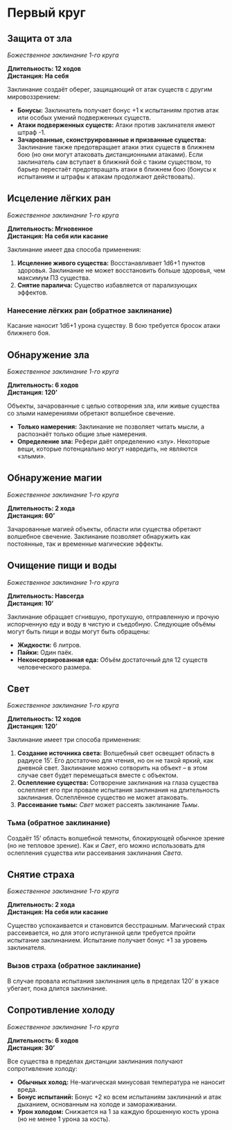 # Первый круг

## Защита от зла

_Божественное заклинание 1-го круга_

**Длительность: 12 ходов**\
**Дистанция: На себя**

Заклинание создаёт оберег, защищающий от атак существ с другим мировоззрением:

- **Бонусы:** Заклинатель получает бонус +1 к испытаниям против атак или особых умений подверженных существ.
- **Атаки подверженных существ:** Атаки против заклинателя имеют штраф -1.
- **Зачарованные, сконструированные и призванные существа:** Заклинание также предотвращает атаки этих существ в ближнем бою (но они могут атаковать дистанционными атаками). Если заклинатель сам вступает в ближний бой с таким существом, то барьер перестаёт предотвращать атаки в ближнем бою (бонусы к испытаниям и штрафы к атакам продолжают действовать).

## Исцеление лёгких ран

_Божественное заклинание 1-го круга_

**Длительность: Мгновенное**\
**Дистанция: На себя или касание**

Заклинание имеет два способа применения:

1. **Исцеление живого существа:** Восстанавливает 1d6+1 пунктов здоровья. Заклинание не может восстановить больше здоровья, чем максимум ПЗ существа.
2. **Снятие паралича:** Существо избавляется от парализующих эффектов.

### Нанесение лёгких ран (обратное заклинание)

Касание наносит 1d6+1 урона существу. В бою требуется бросок атаки ближнего боя.

## Обнаружение зла

_Божественное заклинание 1-го круга_

**Длительность: 6 ходов**\
**Дистанция: 120’**

Объекты, зачарованные с целью сотворения зла, или живые существа со злыми намерениями обретают волшебное свечение.

- **Только намерения:** Заклинание не позволяет читать мысли, а распознаёт только общие злые намерения.
- **Определение зла:** Рефери даёт определению «злу». Некоторые вещи, которые потенциально могут навредить, не являются «злыми».

## Обнаружение магии

_Божественное заклинание 1-го круга_

**Длительность: 2 хода**\
**Дистанция: 60’**

Зачарованные магией объекты, области или существа обретают волшебное свечение. Заклинание позволяет обнаружить как постоянные, так и временные магические эффекты.

## Очищение пищи и воды

_Божественное заклинание 1-го круга_

**Длительность: Навсегда**\
**Дистанция: 10’**

Заклинание обращает сгнившую, протухшую, отправленную и прочую испорченную еду и воду в чистую и съедобную. Следующие объёмы могут быть пищи и воды могут быть обращены:

- **Жидкости:** 6 литров.
- **Пайки:** Один паёк.
- **Неконсервированная еда:** Объём достаточный для 12 существ человеческого размера.

## Свет

_Божественное заклинание 1-го круга_

**Длительность: 12 ходов**\
**Дистанция: 120’**

Заклинание имеет три способа применения:

1. **Создание источника света:** Волшебный свет освещает область в радиусе 15’. Его достаточно для чтения, но он не такой яркий, как дневной свет. Заклинание можно сотворить на объект – в этом случае свет будет перемещаться вместе с объектом.
2. **Ослепление существа:** Сотворение заклинания на глаза существа ослепляет его при провале испытания заклинания на длительность заклинания. Ослеплённое существо не может атаковать.
3. **Рассеивание тьмы:** _Свет_ может рассеять заклинание _Тьмы_.

### Тьма (обратное заклинание)

Создаёт 15’ область волшебной темноты, блокирующей обычное зрение (но не тепловое зрение). Как и _Свет_, его можно использовать для ослепления существа или рассеивания заклинания _Света_.

## Снятие страха

_Божественное заклинание 1-го круга_

**Длительность: 2 хода**\
**Дистанция: На себя или касание**

Существо успокаивается и становится бесстрашным. Магический страх рассеивается, но для этого испуганной цели требуется пройти испытание заклинанием. Испытание получает бонус +1 за уровень заклинателя.

### Вызов страха (обратное заклинание)

В случае провала испытания заклинания цель в пределах 120’ в ужасе убегает, пока длится заклинание.

## Сопротивление холоду

_Божественное заклинание 1-го круга_

**Длительность: 6 ходов**\
**Дистанция: 30’**

Все существа в пределах дистанции заклинания получают сопротивление холоду:

- **Обычных холод:** Не-магическая минусовая температура не наносит вреда.
- **Бонус испытаний:** Бонус +2 ко всем испытаниям заклинаний и атак дыханием, основанным на холоде и замораживании.
- **Урон холодом:** Снижается на 1 за каждую брошенную кость урона (но не менее 1 урона за кость).
